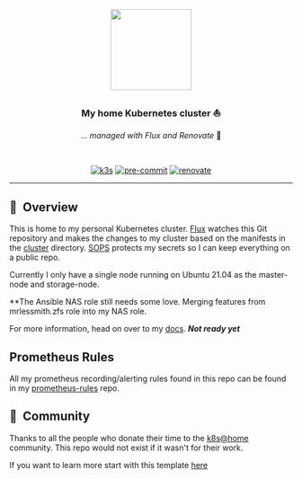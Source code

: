 <div align="center">

<img src="https://camo.githubusercontent.com/5b298bf6b0596795602bd771c5bddbb963e83e0f/68747470733a2f2f692e696d6775722e636f6d2f7031527a586a512e706e67" align="center" width="144px" height="144px"/>

 ### My home Kubernetes cluster :sailboat:

 _... managed with Flux and Renovate_ :robot:

 </div>

 <br/>

 <div align="center">

 [![k3s](https://img.shields.io/badge/k3s-v1.21.5-brightgreen?style=for-the-badge&logo=kubernetes&logoColor=white)](https://k3s.io/)
 [![pre-commit](https://img.shields.io/badge/pre--commit-enabled-brightgreen?logo=pre-commit&logoColor=white&style=for-the-badge)](https://github.com/pre-commit/pre-commit)
 [![renovate](https://img.shields.io/badge/renovate-enabled-brightgreen?style=for-the-badge&logo=renovatebot&logoColor=white)](https://github.com/renovatebot/renovate)

</div>

---
## :book:&nbsp; Overview

This is home to my personal Kubernetes cluster. [Flux](https://github.com/fluxcd/flux2) watches this Git repository and makes the changes to my cluster based on the manifests in the [cluster](./cluster/) directory. [SOPS](https://toolkit.fluxcd.io/guides/mozilla-sops/) protects my secrets so I can keep everything on a public repo.

Currently I only have a single node running on Ubuntu 21.04 as the master-node and storage-node.

**The Ansible NAS role still needs some love. Merging features from mrlessmith.zfs role into my NAS role.

For more information, head on over to my [docs](https://jr0dd.github.io/home-cluster/). ***Not ready yet***

## Prometheus Rules
All my prometheus recording/alerting rules found in this repo can be found in my [prometheus-rules](https://github.com/jr0dd/prometheus-rules) repo.

## :handshake:&nbsp; Community

Thanks to all the people who donate their time to the [k8s@home](https://github.com/k8s-at-home/) community.
This repo would not exist if it wasn't for their work.

If you want to learn more start with this template [here](https://github.com/k8s-at-home/template-cluster-k3s/)
